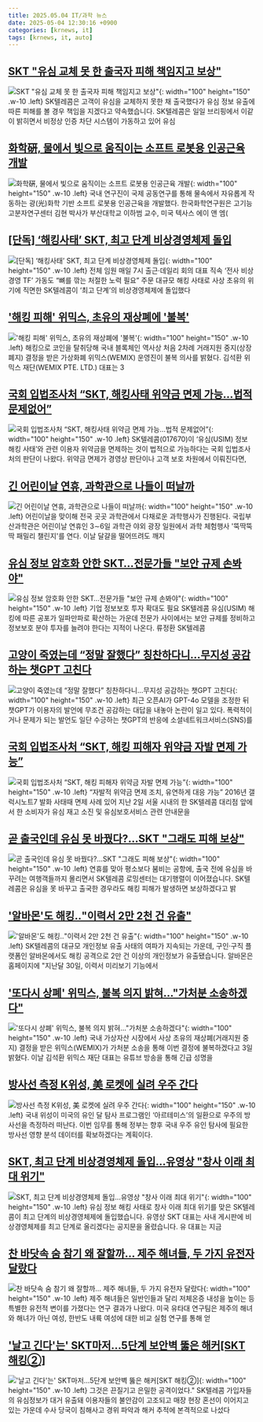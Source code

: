 ```yaml
---
title: 2025.05.04 IT/과학 뉴스
date: 2025-05-04 12:30:16 +0900
categories: [krnews, it]
tags: [krnews, it, auto]
---
```

## [SKT "유심 교체 못 한 출국자 피해 책임지고 보상"](https://n.news.naver.com/mnews/article/052/0002188650)

![SKT "유심 교체 못 한 출국자 피해 책임지고 보상"](https://mimgnews.pstatic.net/image/origin/052/2025/05/03/2188650.jpg?type=nf220_150){: width="100" height="150" .w-10 .left}
SK텔레콤은 고객이 유심을 교체하지 못한 채 출국했다가 유심 정보 유출에 따른 피해를 볼 경우 책임을 지겠다고 약속했습니다. SK텔레콤은 일일 브리핑에서 이같이 밝히면서 비정상 인증 차단 시스템이 가동하고 있어 유심

## [화학硏, 물에서 빛으로 움직이는 소프트 로봇용 인공근육 개발](https://n.news.naver.com/mnews/article/003/0013222414)

![화학硏, 물에서 빛으로 움직이는 소프트 로봇용 인공근육 개발](https://mimgnews.pstatic.net/image/origin/003/2025/05/04/13222414.jpg?type=nf220_150){: width="100" height="150" .w-10 .left}
국내 연구진이 국제 공동연구를 통해 물속에서 자유롭게 작동하는 광(光)화학 기반 소프트 로봇용 인공근육을 개발했다. 한국화학연구원은 고기능고분자연구센터 김현 박사가 부산대학교 이하범 교수, 미국 텍사스 에이 앤 엠(

## [[단독] ‘해킹사태’ SKT, 최고 단계 비상경영체제 돌입](https://n.news.naver.com/mnews/article/009/0005486671)

![[단독] ‘해킹사태’ SKT, 최고 단계 비상경영체제 돌입](https://mimgnews.pstatic.net/image/origin/009/2025/05/03/5486671.jpg?type=nf220_150){: width="100" height="150" .w-10 .left}
전체 임원 매일 7시 출근·데일리 회의 대표 직속 ‘전사 비상경영 TF’ 가동도 “뼈를 깎는 처절한 노력 필요” 주문 대규모 해킹 사태로 사상 초유의 위기에 직면한 SK텔레콤이 ‘최고 단계’의 비상경영체제에 돌입했다

## ['해킹 피해' 위믹스, 초유의 재상폐에 '불복'](https://n.news.naver.com/mnews/article/215/0001208067)

!['해킹 피해' 위믹스, 초유의 재상폐에 '불복'](https://mimgnews.pstatic.net/image/origin/215/2025/05/03/1208067.jpg?type=nf220_150){: width="100" height="150" .w-10 .left}
해킹으로 코인을 탈취당해 국내 블록체인 역사상 처음 2차례 거래지원 중지(상장폐지) 결정을 받은 가상화폐 위믹스(WEMIX) 운영진이 불복 의사를 밝혔다. 김석환 위믹스 재단(WEMIX PTE. LTD.) 대표는 3

## [국회 입법조사처 “SKT, 해킹사태 위약금 면제 가능…법적 문제없어”](https://n.news.naver.com/mnews/article/018/0006005310)

![국회 입법조사처 “SKT, 해킹사태 위약금 면제 가능…법적 문제없어”](https://mimgnews.pstatic.net/image/origin/018/2025/05/04/6005310.jpg?type=nf220_150){: width="100" height="150" .w-10 .left}
SK텔레콤(017670)이 ‘유심(USIM) 정보 해킹 사태’와 관련 이용자 위약금을 면제하는 것이 법적으로 가능하다는 국회 입법조사처의 판단이 나왔다. 위약금 면제가 경영상 판단이나 고객 보호 차원에서 이뤄진다면,

## [긴 어린이날 연휴, 과학관으로 나들이 떠날까](https://n.news.naver.com/mnews/article/584/0000032192)

![긴 어린이날 연휴, 과학관으로 나들이 떠날까](https://mimgnews.pstatic.net/image/origin/584/2025/05/04/32192.jpg?type=nf220_150){: width="100" height="150" .w-10 .left}
어린이날을 맞이해 전국 곳곳 과학관에서 다채로운 과학행사가 진행된다. 국립부산과학관은 어린이날 연휴인 3∼6일 과학관 야외 광장 일원에서 과학 체험행사 '뚝딱뚝딱 패밀리 챌린지'를 연다. 이날 달걀을 떨어뜨려도 깨지

## [유심 정보 암호화 안한 SKT…전문가들 "보안 규제 손봐야"](https://n.news.naver.com/mnews/article/001/0015368126)

![유심 정보 암호화 안한 SKT…전문가들 "보안 규제 손봐야"](https://mimgnews.pstatic.net/image/origin/001/2025/05/04/15368126.jpg?type=nf220_150){: width="100" height="150" .w-10 .left}
기업 정보보호 투자 확대도 필요 SK텔레콤 유심(USIM) 해킹에 따른 공포가 일파만파로 확산하는 가운데 전문가 사이에서는 보안 규제를 정비하고 정보보호 분야 투자를 늘려야 한다는 지적이 나온다. 류정환 SK텔레콤

## [고양이 죽였는데 “정말 잘했다” 칭찬하다니...무지성 공감하는 챗GPT 고친다](https://n.news.naver.com/mnews/article/009/0005486870)

![고양이 죽였는데 “정말 잘했다” 칭찬하다니...무지성 공감하는 챗GPT 고친다](https://mimgnews.pstatic.net/image/origin/009/2025/05/04/5486870.jpg?type=nf220_150){: width="100" height="150" .w-10 .left}
최근 오픈AI가 GPT-4o 모델을 조정한 뒤 챗GPT가 이용자의 발언에 무조건 공감하는 대답을 내놓아 논란이 일고 있다. 폭력적이거나 문제가 되는 발언도 일단 수긍하는 챗GPT의 반응에 소셜네트워크서비스(SNS)를

## [국회 입법조사처 “SKT, 해킹 피해자 위약금 자발 면제 가능”](https://n.news.naver.com/mnews/article/016/0002466743)

![국회 입법조사처 “SKT, 해킹 피해자 위약금 자발 면제 가능”](https://mimgnews.pstatic.net/image/origin/016/2025/05/04/2466743.jpg?type=nf220_150){: width="100" height="150" .w-10 .left}
“자발적 위약금 면제 조치, 유연하게 대응 가능” 2016년 갤럭시노트7 발화 사태때 면제 사례 있어 지난 2일 서울 시내의 한 SK텔레콤 대리점 앞에서 한 소비자가 유심 재고 소진 및 유심보호서비스 관련 안내문을

## [곧 출국인데 유심 못 바꿨다?…SKT "그래도 피해 보상"](https://n.news.naver.com/mnews/article/055/0001255031)

![곧 출국인데 유심 못 바꿨다?…SKT "그래도 피해 보상"](https://mimgnews.pstatic.net/image/origin/055/2025/05/03/1255031.jpg?type=nf220_150){: width="100" height="150" .w-10 .left}
연휴를 맞아 평소보다 붐비는 공항에, 출국 전에 유심을 바꾸려는 여행객들까지 몰리면서 SK텔레콤 로밍센터는 대기행렬이 이어졌습니다. SK텔레콤은 유심을 못 바꾸고 출국한 경우라도 해킹 피해가 발생하면 보상하겠다고 밝

## ['알바몬'도 해킹‥"이력서 2만 2천 건 유출"](https://n.news.naver.com/mnews/article/214/0001422145)

!['알바몬'도 해킹‥"이력서 2만 2천 건 유출"](https://mimgnews.pstatic.net/image/origin/214/2025/05/03/1422145.jpg?type=nf220_150){: width="100" height="150" .w-10 .left}
SK텔레콤의 대규모 개인정보 유출 사태의 여파가 지속되는 가운데, 구인·구직 플랫폼인 알바몬에서도 해킹 공격으로 2만 건 이상의 개인정보가 유출됐습니다. 알바몬은 홈페이지에 "지난달 30일, 이력서 미리보기 기능에서

## ['또다시 상폐' 위믹스, 불복 의지 밝혀..."가처분 소송하겠다"](https://n.news.naver.com/mnews/article/014/0005344947)

!['또다시 상폐' 위믹스, 불복 의지 밝혀..."가처분 소송하겠다"](https://mimgnews.pstatic.net/image/origin/014/2025/05/03/5344947.jpg?type=nf220_150){: width="100" height="150" .w-10 .left}
국내 가상자산 시장에서 사상 초유의 재상폐(거래지원 중지) 결정을 받은 위믹스(WEMIX)가 가처분 소송을 통해 이번 결정에 불복하겠다고 3일 밝혔다. 이날 김석환 위믹스 재단 대표는 유튜브 방송을 통해 긴급 성명을

## [방사선 측정 K위성, 美 로켓에 실려 우주 간다](https://n.news.naver.com/mnews/article/020/0003632709)

![방사선 측정 K위성, 美 로켓에 실려 우주 간다](https://mimgnews.pstatic.net/image/origin/020/2025/05/03/3632709.jpg?type=nf220_150){: width="100" height="150" .w-10 .left}
국내 위성이 미국의 유인 달 탐사 프로그램인 ‘아르테미스’의 일환으로 우주의 방사선을 측정하러 떠난다. 이번 임무를 통해 정부는 향후 국내 우주 유인 탐사에 필요한 방사선 영향 분석 데이터를 확보하겠다는 계획이다.

## [SKT, 최고 단계 비상경영체제 돌입...유영상 "창사 이래 최대 위기"](https://n.news.naver.com/mnews/article/052/0002188643)

![SKT, 최고 단계 비상경영체제 돌입...유영상 "창사 이래 최대 위기"](https://mimgnews.pstatic.net/image/origin/052/2025/05/03/2188643.jpg?type=nf220_150){: width="100" height="150" .w-10 .left}
유심 정보 해킹 사태로 창사 이래 최대 위기를 맞은 SK텔레콤이 최고 단계의 비상경영체제에 돌입했습니다. 유영상 SKT 대표는 사내 게시판에 비상경영체제를 최고 단계로 올리겠다는 공지문을 올렸습니다. 유 대표는 지금

## [찬 바닷속 숨 참기 왜 잘할까… 제주 해녀들, 두 가지 유전자 달랐다](https://n.news.naver.com/mnews/article/023/0003903151)

![찬 바닷속 숨 참기 왜 잘할까… 제주 해녀들, 두 가지 유전자 달랐다](https://mimgnews.pstatic.net/image/origin/023/2025/05/03/3903151.jpg?type=nf220_150){: width="100" height="150" .w-10 .left}
제주 해녀들은 일반인들과 달리 저체온증 내성을 높이는 등 특별한 유전적 변이를 가졌다는 연구 결과가 나왔다. 미국 유타대 연구팀은 제주의 해녀와 해녀가 아닌 여성, 한반도 내륙 여성에 대한 비교 실험 연구를 통해 얻

## ['날고 긴다'는' SKT마저…5단계 보안벽 뚫은 해커[SKT 해킹②]](https://n.news.naver.com/mnews/article/003/0013221378)

!['날고 긴다'는' SKT마저…5단계 보안벽 뚫은 해커[SKT 해킹②]](https://mimgnews.pstatic.net/image/origin/003/2025/05/03/13221378.jpg?type=nf220_150){: width="100" height="150" .w-10 .left}
그것은 끈질기고 은밀한 공격이었다." SK텔레콤 가입자들의 유심정보가 대거 유출돼 이용자들의 불안감이 고조되고 매장 현장 혼선이 이어지고 있는 가운데 수사 당국이 침해사고 경위 파악과 해커 추적에 본격적으로 나섰다

